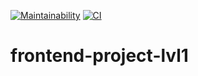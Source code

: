 [![Maintainability](https://api.codeclimate.com/v1/badges/2b0b7550fabd68c3d073/maintainability)](https://codeclimate.com/github/vbelolapotkov/frontend-project-lvl1/maintainability)
[![CI](https://github.com/vbelolapotkov/frontend-project-lvl1/workflows/CI/badge.svg)](https://github.com/vbelolapotkov/frontend-project-lvl1/workflows/CI/badge.svg)

# frontend-project-lvl1
